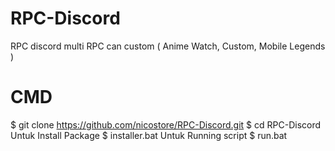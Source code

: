 # RPC-Discord
RPC discord multi RPC can custom ( Anime Watch, Custom, Mobile Legends )

# CMD
$ git clone https://github.com/nicostore/RPC-Discord.git
$ cd RPC-Discord
Untuk Install Package
$ installer.bat
Untuk Running script
$ run.bat
